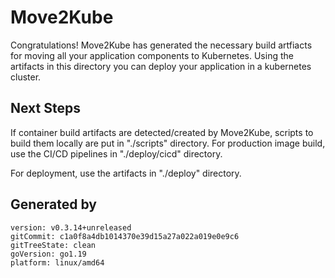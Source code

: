 # Move2Kube

Congratulations! Move2Kube has generated the necessary build artfiacts for moving all your application components to Kubernetes. Using the artifacts in this directory you can deploy your application in a kubernetes cluster.

## Next Steps

If container build artifacts are detected/created by Move2Kube, scripts to build them locally are put in "./scripts" directory. For production image build, use the CI/CD pipelines in "./deploy/cicd" directory.

For deployment, use the artifacts in "./deploy" directory.

## Generated by

```
version: v0.3.14+unreleased
gitCommit: c1a0f8a4db1014370e39d15a27a022a019e0e9c6
gitTreeState: clean
goVersion: go1.19
platform: linux/amd64
```
